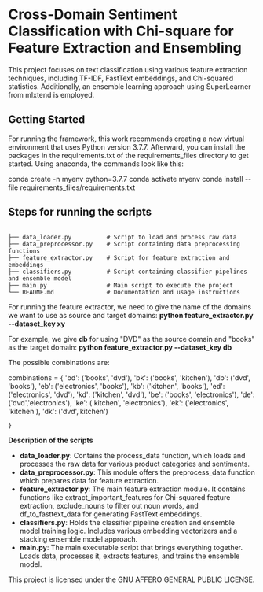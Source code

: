 # Cross-Domain Sentiment Classification with Chi-square for Feature Extraction and Ensembling

This project focuses on text classification using various feature extraction techniques, including TF-IDF, FastText embeddings, and Chi-squared statistics. Additionally, an ensemble learning approach using SuperLearner from mlxtend is employed.

## Getting Started
For running the framework, this work recommends creating a new virtual environment that uses Python version 3.7.7.
Afterward, you can install the packages in the requirements.txt of the requirements_files directory to get started. Using anaconda, the commands look like this:

conda create -n myenv python=3.7.7
conda activate myenv
conda install --file requirements_files/requirements.txt

## **Steps for running the scripts**


```

├── data_loader.py          # Script to load and process raw data
├── data_preprocessor.py    # Script containing data preprocessing functions
├── feature_extractor.py    # Script for feature extraction and embeddings
├── classifiers.py          # Script containing classifier pipelines and ensemble model
├── main.py                 # Main script to execute the project
└── README.md               # Documentation and usage instructions
```

For running the feature extractor, we need to give the name of the domains we want to use as source and target domains:
**python feature_extractor.py --dataset_key xy**

For example, we give **db** for using "DVD" as the source domain and "books" as the target domain: 
**python feature_extractor.py --dataset_key db**

The possible combinations are:

 combinations = {
        'bd': ('books', 'dvd'),
        'bk': ('books', 'kitchen'),
        'db': ('dvd', 'books'),
        'eb': ('electronics', 'books'),
        'kb': ('kitchen', 'books'),
        'ed': ('electronics', 'dvd'),
        'kd': ('kitchen', 'dvd'),
        'be': ('books', 'electronics'),
        'de': ('dvd','electronics'),
        'ke': ('kitchen', 'electronics'),
        'ek': ('electronics', 'kitchen'),
        'dk': ('dvd','kitchen')
        
    }

**Description of the scripts**
* **data_loader.py**: Contains the process_data function, which loads and processes the raw data for various product categories and sentiments.
* **data_preprocessor.py**: This module offers the preprocess_data function which prepares data for feature extraction.
* **feature_extractor.py**: The main feature extraction module. It contains functions like extract_important_features for Chi-squared feature extraction, exclude_nouns to filter out noun words, and df_to_fasttext_data for generating FastText embeddings.
* **classifiers.py**: Holds the classifier pipeline creation and ensemble model training logic. Includes various embedding vectorizers and a stacking ensemble model approach.
* **main.py**: The main executable script that brings everything together. Loads data, processes it, extracts features, and trains the ensemble model.


This project is licensed under the GNU AFFERO GENERAL PUBLIC LICENSE.
